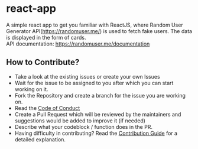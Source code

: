 # react-app <br />
A simple react app to get you familiar with ReactJS, where Random User Generator API(https://randomuser.me/) is used to fetch fake users. The data is displayed in the form of cards. <br />
API documentation: https://randomuser.me/documentation

## How to Contribute?
- Take a look at the existing issues or create your own Issues
- Wait for the issue to be assigned to you after which you can start working on it.
- Fork the Repository and create a branch for the issue you are working on.
- Read the [Code of Conduct](CODE_OF_CONDUCT.md)
- Create a Pull Request which will be reviewed by the maintainers and suggestions would be added to improve it (if needed)
- Describe what your codeblock / function does in the PR.
- Having difficulty in contributing? Read the [Contribution Guide](CONTRIBUTING.md) for a detailed explanation.
